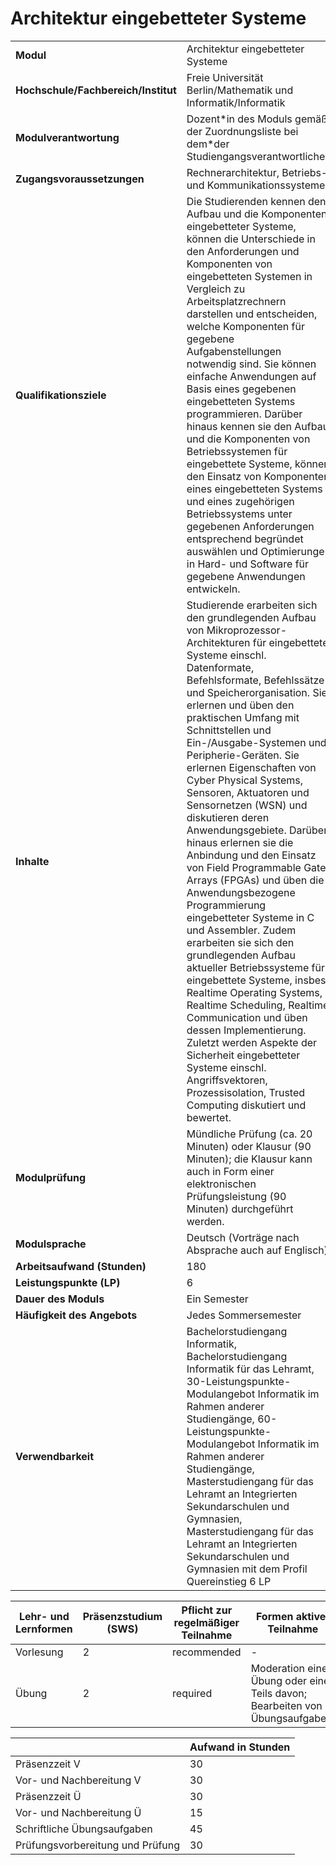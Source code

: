 # Architektur eingebetteter Systeme

| | |
|-|-|
|**Modul**                           | Architektur eingebetteter Systeme |
|**Hochschule/Fachbereich/Institut** | Freie Universität Berlin/Mathematik und Informatik/Informatik |
|**Modulverantwortung**              | Dozent\*in des Moduls gemäß der Zuordnungsliste bei dem\*der Studiengangsverantwortlichen |
|**Zugangsvoraussetzungen**          | Rechnerarchitektur, Betriebs- und Kommunikationssysteme |
|**Qualifikationsziele**             | Die Studierenden kennen den Aufbau und die Komponenten eingebetteter Systeme, können die Unterschiede in den Anforderungen und Komponenten von eingebetteten Systemen in Vergleich zu Arbeitsplatzrechnern darstellen und entscheiden, welche Komponenten für gegebene Aufgabenstellungen notwendig sind. Sie können einfache Anwendungen auf Basis eines gegebenen eingebetteten Systems programmieren. Darüber hinaus kennen sie den Aufbau und die Komponenten von Betriebssystemen für eingebettete Systeme, können den Einsatz von Komponenten eines eingebetteten Systems und eines zugehörigen Betriebssystems unter gegebenen Anforderungen entsprechend begründet auswählen und Optimierungen in Hard- und Software für gegebene Anwendungen entwickeln. |
|**Inhalte**                         | Studierende erarbeiten sich den grundlegenden Aufbau von Mikroprozessor-Architekturen für eingebettete Systeme einschl. Datenformate, Befehlsformate, Befehlssätze und Speicherorganisation. Sie erlernen und üben den praktischen Umfang mit Schnittstellen und Ein-/Ausgabe-Systemen und Peripherie-Geräten. Sie erlernen Eigenschaften von Cyber Physical Systems, Sensoren, Aktuatoren und Sensornetzen (WSN) und diskutieren deren Anwendungsgebiete. Darüber hinaus erlernen sie die Anbindung und den Einsatz von Field Programmable Gate Arrays (FPGAs) und üben die Anwendungsbezogene Programmierung eingebetteter Systeme in C und Assembler. Zudem erarbeiten sie sich den grundlegenden Aufbau aktueller Betriebssysteme für eingebettete Systeme, insbes. Realtime Operating Systems, Realtime Scheduling, Realtime Communication und üben dessen Implementierung. Zuletzt werden Aspekte der Sicherheit eingebetteter Systeme einschl. Angriffsvektoren, Prozessisolation, Trusted Computing diskutiert und bewertet. |
|**Modulprüfung**                    | Mündliche Prüfung (ca. 20 Minuten) oder Klausur (90 Minuten); die Klausur kann auch in Form einer elektronischen Prüfungsleistung (90 Minuten) durchgeführt werden. |
|**Modulsprache**                    | Deutsch (Vorträge nach Absprache auch auf Englisch) |
|**Arbeitsaufwand (Stunden)**        | 180|
|**Leistungspunkte (LP)**            | 6 |
|**Dauer des Moduls**                | Ein Semester |
|**Häufigkeit des Angebots**         | Jedes Sommersemester |
|**Verwendbarkeit**                  | Bachelorstudiengang Informatik, Bachelorstudiengang Informatik für das Lehramt, 30-Leistungspunkte-Modulangebot Informatik im Rahmen anderer Studiengänge, 60-Leistungspunkte-Modulangebot Informatik im Rahmen anderer Studiengänge, Masterstudiengang für das Lehramt an Integrierten Sekundarschulen und Gymnasien, Masterstudiengang für das Lehramt an Integrierten Sekundarschulen und Gymnasien mit dem Profil Quereinstieg 6 LP |

| Lehr- und Lernformen | Präsenzstudium <br> (SWS) | Pflicht zur regelmäßiger Teilnahme | Formen aktiver Teilnahme |
| ---------------------|---------------------------|------------------------------------|------------------------- |
| Vorlesung | 2 | recommended | - |
| Übung | 2 | required | Moderation einer Übung oder eines Teils davon; Bearbeiten von Übungsaufgaben. |

|   | Aufwand in Stunden |
| - |--------------------|
| Präsenzzeit V | 30 |
| Vor- und Nachbereitung V | 30 |
| Präsenzzeit Ü | 30 |
| Vor- und Nachbereitung Ü | 15 |
| Schriftliche Übungsaufgaben | 45 |
| Prüfungsvorbereitung und Prüfung | 30 |

